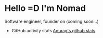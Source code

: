 # Hello =D I'm Nomad
Software engineer, founder on (coming soon...)

- GitHub activity stats
 [Anurag's github stats](https://github-readme-stats.vercel.app/api?username=died-ego&show_icons=true&theme=synthwave)
